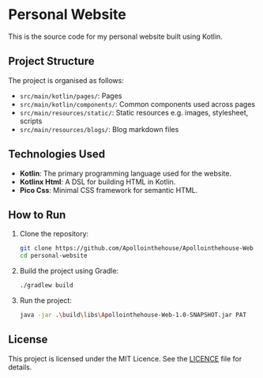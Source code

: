 # Personal Website

This is the source code for my personal website built using Kotlin.

## Project Structure

The project is organised as follows:

- `src/main/kotlin/pages/`: Pages
- `src/main/kotlin/components/`: Common components used across pages
- `src/main/resources/static/`: Static resources e.g. images, stylesheet, scripts
- `src/main/resources/blogs/`: Blog markdown files

## Technologies Used

- **Kotlin**: The primary programming language used for the website.
- **Kotlinx Html**: A DSL for building HTML in Kotlin.
- **Pico Css**: Minimal CSS framework for semantic HTML.

## How to Run

1. Clone the repository:
    ```sh
    git clone https://github.com/Apollointhehouse/Apollointhehouse-Web
    cd personal-website
    ```

2. Build the project using Gradle:
    ```sh
    ./gradlew build
    ```

3. Run the project:
    ```sh
    java -jar .\build\libs\Apollointhehouse-Web-1.0-SNAPSHOT.jar PAT
    ```

## License

This project is licensed under the MIT Licence. See the [LICENCE](LICENSE) file for details.
